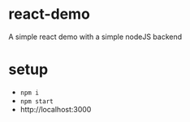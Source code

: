 # react-demo
A simple react demo with a simple nodeJS backend

# setup
* `npm i`
* `npm start`
* http://localhost:3000